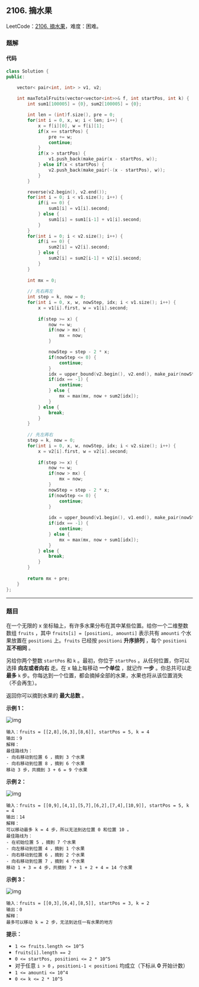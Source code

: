 ## 2106. 摘水果

LeetCode：[2106. 摘水果](https://leetcode.cn/problems/maximum-fruits-harvested-after-at-most-k-steps/)，难度：困难。

### 题解

#### 代码

```c++
class Solution {
public:

    vector< pair<int, int> > v1, v2;
    
    int maxTotalFruits(vector<vector<int>>& f, int startPos, int k) {
        int sum1[100005] = {0}, sum2[100005] = {0};

        int len = (int)f.size(), pre = 0;
        for(int i = 0, x, w; i < len; i++) {
            x = f[i][0], w = f[i][1];
            if(x == startPos) {
                pre += w;
                continue;
            }
            if(x > startPos) {  
                v1.push_back(make_pair(x - startPos, w));
            } else if(x < startPos) {
                v2.push_back(make_pair(-(x - startPos), w));
            }
        }

        reverse(v2.begin(), v2.end());
        for(int i = 0; i < v1.size(); i++) {
            if(i == 0) {
                sum1[i] = v1[i].second;
            } else {
                sum1[i] = sum1[i-1] + v1[i].second;
            }
        }
        for(int i = 0; i < v2.size(); i++) {
            if(i == 0) {
                sum2[i] = v2[i].second;
            } else {
                sum2[i] = sum2[i-1] + v2[i].second;
            }
        }
        
        int mx = 0;
        
        // 先右再左
        int step = k, now = 0;
        for(int i = 0, x, w, nowStep, idx; i < v1.size(); i++) {
            x = v1[i].first, w = v1[i].second;
            
            if(step >= x) {
                now += w;
                if(now > mx) {
                    mx = now;
                }

                nowStep = step - 2 * x;
                if(nowStep <= 0) {
                    continue;
                }
                idx = upper_bound(v2.begin(), v2.end(), make_pair(nowStep, 99999999)) - v2.begin() - 1;
                if(idx == -1) {
                    continue;
                } else {
                    mx = max(mx, now + sum2[idx]);
                }
            } else {
                break;
            }
        }
        
        // 先左再右
        step = k, now = 0;
        for(int i = 0, x, w, nowStep, idx; i < v2.size(); i++) {
            x = v2[i].first, w = v2[i].second;
            
            if(step >= x) {
                now += w;
                if(now > mx) {
                    mx = now;
                }
                nowStep = step - 2 * x;
                if(nowStep <= 0) {
                    continue;
                }
                
                idx = upper_bound(v1.begin(), v1.end(), make_pair(nowStep, 99999999)) - v1.begin() - 1;
                if(idx == -1) {
                    continue;
                } else {
                    mx = max(mx, now + sum1[idx]);
                }
            } else {
                break;
            }
        }
        
        return mx + pre;
    }
};
```



---



### 题目

在一个无限的 x 坐标轴上，有许多水果分布在其中某些位置。给你一个二维整数数组 `fruits` ，其中 `fruits[i] = [positioni, amounti]` 表示共有 `amounti` 个水果放置在 `positioni` 上。`fruits` 已经按 `positioni` **升序排列** ，每个 `positioni` **互不相同** 。

另给你两个整数 `startPos` 和 `k` 。最初，你位于 `startPos` 。从任何位置，你可以选择 **向左或者向右** 走。在 x 轴上每移动 **一个单位** ，就记作 **一步** 。你总共可以走 **最多** `k` 步。你每达到一个位置，都会摘掉全部的水果，水果也将从该位置消失（不会再生）。

返回你可以摘到水果的 **最大总数** 。

 

**示例 1：**

![img](https://gitee.com/xwl66/leetcode/raw/master/image/2106-1.png)

```
输入：fruits = [[2,8],[6,3],[8,6]], startPos = 5, k = 4
输出：9
解释：
最佳路线为：
- 向右移动到位置 6 ，摘到 3 个水果
- 向右移动到位置 8 ，摘到 6 个水果
移动 3 步，共摘到 3 + 6 = 9 个水果
```

**示例 2：**

![img](https://gitee.com/xwl66/leetcode/raw/master/image/2106-2.png)

```
输入：fruits = [[0,9],[4,1],[5,7],[6,2],[7,4],[10,9]], startPos = 5, k = 4
输出：14
解释：
可以移动最多 k = 4 步，所以无法到达位置 0 和位置 10 。
最佳路线为：
- 在初始位置 5 ，摘到 7 个水果
- 向左移动到位置 4 ，摘到 1 个水果
- 向右移动到位置 6 ，摘到 2 个水果
- 向右移动到位置 7 ，摘到 4 个水果
移动 1 + 3 = 4 步，共摘到 7 + 1 + 2 + 4 = 14 个水果
```

**示例 3：**

![img](https://gitee.com/xwl66/leetcode/raw/master/image/2106-3.png)

```
输入：fruits = [[0,3],[6,4],[8,5]], startPos = 3, k = 2
输出：0
解释：
最多可以移动 k = 2 步，无法到达任一有水果的地方
```

 

**提示：**

- `1 <= fruits.length <= 10^5`
- `fruits[i].length == 2`
- `0 <= startPos, positioni <= 2 * 10^5`
- 对于任意 `i > 0` ，`positioni-1 < positioni` 均成立（下标从 **0** 开始计数）
- `1 <= amounti <= 10^4`
- `0 <= k <= 2 * 10^5`


